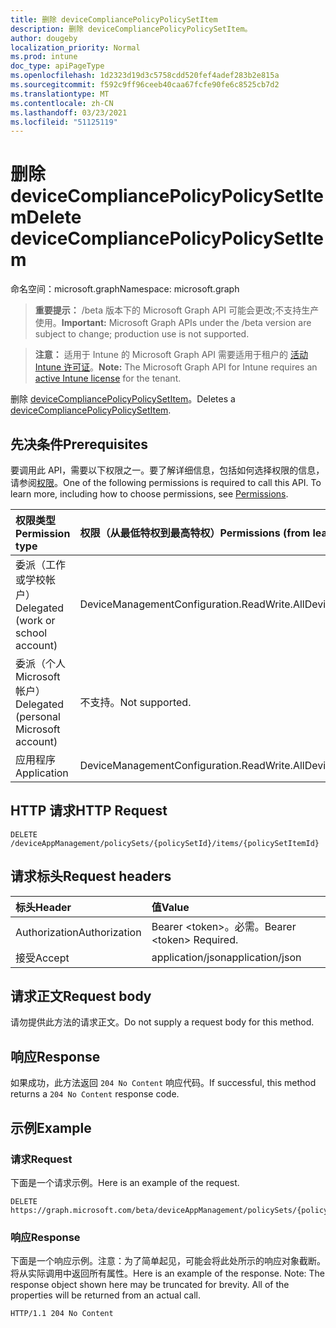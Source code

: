 ```yaml
---
title: 删除 deviceCompliancePolicyPolicySetItem
description: 删除 deviceCompliancePolicyPolicySetItem。
author: dougeby
localization_priority: Normal
ms.prod: intune
doc_type: apiPageType
ms.openlocfilehash: 1d2323d19d3c5758cdd520fef4adef283b2e815a
ms.sourcegitcommit: f592c9ff96ceeb40caa67fcfe90fe6c8525cb7d2
ms.translationtype: MT
ms.contentlocale: zh-CN
ms.lasthandoff: 03/23/2021
ms.locfileid: "51125119"
---
```

# <a name="delete-devicecompliancepolicypolicysetitem"></a><span data-ttu-id="b9d24-103">删除 deviceCompliancePolicyPolicySetItem</span><span class="sxs-lookup"><span data-stu-id="b9d24-103">Delete deviceCompliancePolicyPolicySetItem</span></span>

<span data-ttu-id="b9d24-104">命名空间：microsoft.graph</span><span class="sxs-lookup"><span data-stu-id="b9d24-104">Namespace: microsoft.graph</span></span>

> <span data-ttu-id="b9d24-105">**重要提示：** /beta 版本下的 Microsoft Graph API 可能会更改;不支持生产使用。</span><span class="sxs-lookup"><span data-stu-id="b9d24-105">**Important:** Microsoft Graph APIs under the /beta version are subject to change; production use is not supported.</span></span>

> <span data-ttu-id="b9d24-106">**注意：** 适用于 Intune 的 Microsoft Graph API 需要适用于租户的 [活动 Intune 许可证](https://go.microsoft.com/fwlink/?linkid=839381)。</span><span class="sxs-lookup"><span data-stu-id="b9d24-106">**Note:** The Microsoft Graph API for Intune requires an [active Intune license](https://go.microsoft.com/fwlink/?linkid=839381) for the tenant.</span></span>

<span data-ttu-id="b9d24-107">删除 [deviceCompliancePolicyPolicySetItem](../resources/intune-policyset-devicecompliancepolicypolicysetitem.md)。</span><span class="sxs-lookup"><span data-stu-id="b9d24-107">Deletes a [deviceCompliancePolicyPolicySetItem](../resources/intune-policyset-devicecompliancepolicypolicysetitem.md).</span></span>

## <a name="prerequisites"></a><span data-ttu-id="b9d24-108">先决条件</span><span class="sxs-lookup"><span data-stu-id="b9d24-108">Prerequisites</span></span>
<span data-ttu-id="b9d24-p101">要调用此 API，需要以下权限之一。要了解详细信息，包括如何选择权限的信息，请参阅[权限](/graph/permissions-reference)。</span><span class="sxs-lookup"><span data-stu-id="b9d24-p101">One of the following permissions is required to call this API. To learn more, including how to choose permissions, see [Permissions](/graph/permissions-reference).</span></span>

|<span data-ttu-id="b9d24-111">权限类型</span><span class="sxs-lookup"><span data-stu-id="b9d24-111">Permission type</span></span>|<span data-ttu-id="b9d24-112">权限（从最低特权到最高特权）</span><span class="sxs-lookup"><span data-stu-id="b9d24-112">Permissions (from least to most privileged)</span></span>|
|:---|:---|
|<span data-ttu-id="b9d24-113">委派（工作或学校帐户）</span><span class="sxs-lookup"><span data-stu-id="b9d24-113">Delegated (work or school account)</span></span>|<span data-ttu-id="b9d24-114">DeviceManagementConfiguration.ReadWrite.All</span><span class="sxs-lookup"><span data-stu-id="b9d24-114">DeviceManagementConfiguration.ReadWrite.All</span></span>|
|<span data-ttu-id="b9d24-115">委派（个人 Microsoft 帐户）</span><span class="sxs-lookup"><span data-stu-id="b9d24-115">Delegated (personal Microsoft account)</span></span>|<span data-ttu-id="b9d24-116">不支持。</span><span class="sxs-lookup"><span data-stu-id="b9d24-116">Not supported.</span></span>|
|<span data-ttu-id="b9d24-117">应用程序</span><span class="sxs-lookup"><span data-stu-id="b9d24-117">Application</span></span>|<span data-ttu-id="b9d24-118">DeviceManagementConfiguration.ReadWrite.All</span><span class="sxs-lookup"><span data-stu-id="b9d24-118">DeviceManagementConfiguration.ReadWrite.All</span></span>|

## <a name="http-request"></a><span data-ttu-id="b9d24-119">HTTP 请求</span><span class="sxs-lookup"><span data-stu-id="b9d24-119">HTTP Request</span></span>
<!-- {
  "blockType": "ignored"
}
-->
``` http
DELETE /deviceAppManagement/policySets/{policySetId}/items/{policySetItemId}
```

## <a name="request-headers"></a><span data-ttu-id="b9d24-120">请求标头</span><span class="sxs-lookup"><span data-stu-id="b9d24-120">Request headers</span></span>
|<span data-ttu-id="b9d24-121">标头</span><span class="sxs-lookup"><span data-stu-id="b9d24-121">Header</span></span>|<span data-ttu-id="b9d24-122">值</span><span class="sxs-lookup"><span data-stu-id="b9d24-122">Value</span></span>|
|:---|:---|
|<span data-ttu-id="b9d24-123">Authorization</span><span class="sxs-lookup"><span data-stu-id="b9d24-123">Authorization</span></span>|<span data-ttu-id="b9d24-124">Bearer &lt;token&gt;。必需。</span><span class="sxs-lookup"><span data-stu-id="b9d24-124">Bearer &lt;token&gt; Required.</span></span>|
|<span data-ttu-id="b9d24-125">接受</span><span class="sxs-lookup"><span data-stu-id="b9d24-125">Accept</span></span>|<span data-ttu-id="b9d24-126">application/json</span><span class="sxs-lookup"><span data-stu-id="b9d24-126">application/json</span></span>|

## <a name="request-body"></a><span data-ttu-id="b9d24-127">请求正文</span><span class="sxs-lookup"><span data-stu-id="b9d24-127">Request body</span></span>
<span data-ttu-id="b9d24-128">请勿提供此方法的请求正文。</span><span class="sxs-lookup"><span data-stu-id="b9d24-128">Do not supply a request body for this method.</span></span>

## <a name="response"></a><span data-ttu-id="b9d24-129">响应</span><span class="sxs-lookup"><span data-stu-id="b9d24-129">Response</span></span>
<span data-ttu-id="b9d24-130">如果成功，此方法返回 `204 No Content` 响应代码。</span><span class="sxs-lookup"><span data-stu-id="b9d24-130">If successful, this method returns a `204 No Content` response code.</span></span>

## <a name="example"></a><span data-ttu-id="b9d24-131">示例</span><span class="sxs-lookup"><span data-stu-id="b9d24-131">Example</span></span>

### <a name="request"></a><span data-ttu-id="b9d24-132">请求</span><span class="sxs-lookup"><span data-stu-id="b9d24-132">Request</span></span>
<span data-ttu-id="b9d24-133">下面是一个请求示例。</span><span class="sxs-lookup"><span data-stu-id="b9d24-133">Here is an example of the request.</span></span>
``` http
DELETE https://graph.microsoft.com/beta/deviceAppManagement/policySets/{policySetId}/items/{policySetItemId}
```

### <a name="response"></a><span data-ttu-id="b9d24-134">响应</span><span class="sxs-lookup"><span data-stu-id="b9d24-134">Response</span></span>
<span data-ttu-id="b9d24-p102">下面是一个响应示例。注意：为了简单起见，可能会将此处所示的响应对象截断。将从实际调用中返回所有属性。</span><span class="sxs-lookup"><span data-stu-id="b9d24-p102">Here is an example of the response. Note: The response object shown here may be truncated for brevity. All of the properties will be returned from an actual call.</span></span>
``` http
HTTP/1.1 204 No Content
```




